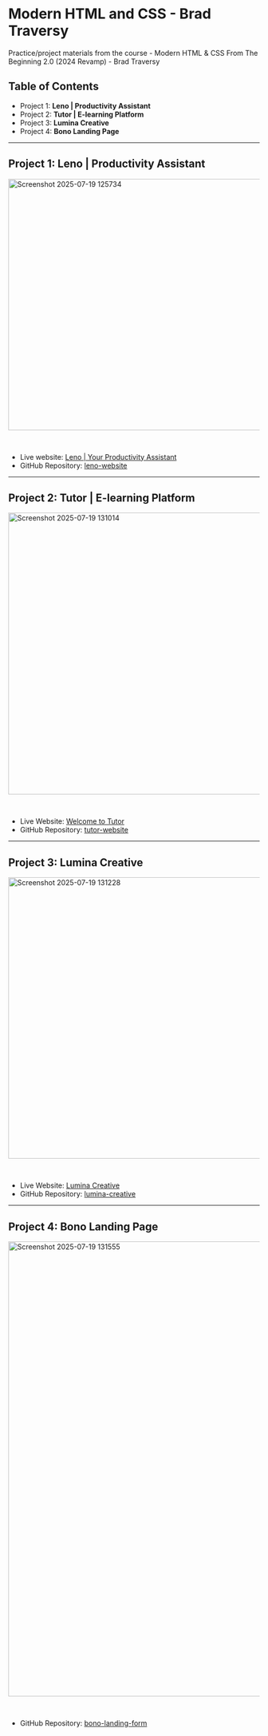 # Modern HTML and CSS - Brad Traversy
Practice/project materials from the course  - Modern HTML &amp; CSS From The Beginning 2.0 (2024 Revamp) - Brad Traversy

## Table of Contents
- Project 1: **Leno | Productivity Assistant**
- Project 2: **Tutor | E-learning Platform**
- Project 3: **Lumina Creative**
- Project 4: **Bono Landing Page**

---

## Project 1: Leno | Productivity Assistant
<img width="1150" height="504" alt="Screenshot 2025-07-19 125734" src="https://github.com/user-attachments/assets/2ab5fe0f-4fab-4dc9-9d7c-6d19bbaefc94" />

&nbsp;
- Live website: [Leno | Your Productivity Assistant](https://lenografix.netlify.app/)
- GitHub Repository: [leno-website](https://github.com/gRAFIx02/Modern-HTML-and-CSS---Brad-Traversy/tree/main/leno-website)

---

## Project 2: Tutor | E-learning Platform
<img width="1149" height="565" alt="Screenshot 2025-07-19 131014" src="https://github.com/user-attachments/assets/e34f83c3-54a3-4a32-ad47-637b7d1021c5" />   

&nbsp;
- Live Website: [Welcome to Tutor](https://tutor-website-project-nu.vercel.app/)
- GitHub Repository: [tutor-website](https://github.com/gRAFIx02/Modern-HTML-and-CSS---Brad-Traversy/tree/main/tutor-website)

---

## Project 3: Lumina Creative
<img width="1150" height="564" alt="Screenshot 2025-07-19 131228" src="https://github.com/user-attachments/assets/89c15817-00d1-4b64-901b-cd1d2ee9e326" />

&nbsp;
- Live Website: [Lumina Creative](https://luminagrafix.netlify.app/)
- GitHub Repository: [lumina-creative](https://github.com/gRAFIx02/Modern-HTML-and-CSS---Brad-Traversy/tree/main/lumina-creative)

---

## Project 4: Bono Landing Page
<img width="1910" height="912" alt="Screenshot 2025-07-19 131555" src="https://github.com/user-attachments/assets/6c9d63e5-66bb-4517-8595-8dd7a50e7299" />

&nbsp;
- GitHub Repository: [bono-landing-form](https://github.com/gRAFIx02/Modern-HTML-and-CSS---Brad-Traversy/tree/main/bono-landing-form)
